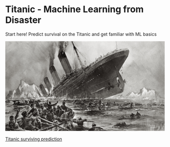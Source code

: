 # Titanic - Machine Learning from Disaster
Start here! Predict survival on the Titanic and get familiar with ML basics

![Titanic](images/titanic_sinking.jpeg)

<a href="http://moqku.co/titanic/" target="_blank">Titanic surviving prediction</a>

